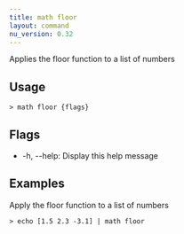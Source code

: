 ```yaml
---
title: math floor
layout: command
nu_version: 0.32
---
```

Applies the floor function to a list of numbers

## Usage
```shell
> math floor {flags} 
 ```

## Flags
* -h, --help: Display this help message

## Examples
  Apply the floor function to a list of numbers
```shell
> echo [1.5 2.3 -3.1] | math floor
 ```

